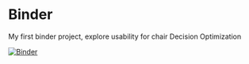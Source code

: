 # Binder
My first binder project, explore usability for chair Decision Optimization

[![Binder](https://mybinder.org/badge_logo.svg)](https://mybinder.org/v2/gh/gloggerS/Binder/master)
